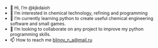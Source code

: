 - 👋 Hi, I’m @kjkdaioh
- 👀 I’m interested in chemical technology, refining and programming
- 🌱 I’m currently learning python to create useful chemical engineering software and small games.
- 💞️ I’m looking to collaborate on any project to improve my python programming skills. 
- 📫 How to reach me blinov_n_a@mail.ru

<!---
kjkdaioh/kjkdaioh is a ✨ special ✨ repository because its `README.md` (this file) appears on your GitHub profile.
You can click the Preview link to take a look at your changes.
--->
